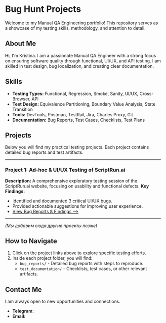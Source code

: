 # Bug Hunt Projects

Welcome to my Manual QA Engineering portfolio! This repository serves as a showcase of my testing skills, methodology, and attention to detail.

## About Me

Hi, I'm Kristina. I am a passionate Manual QA Engineer with a strong focus on ensuring software quality through functional, UI/UX, and API testing. I am skilled in test design, bug localization, and creating clear documentation.

## Skills

*   **Testing Types:** Functional, Regression, Smoke, Sanity, UI/UX, Cross-Browser, API
*   **Test Design:** Equivalence Partitioning, Boundary Value Analysis, State Transition
*   **Tools:** DevTools, Postman, TestRail, Jira, Charles Proxy, Git
*   **Documentation:** Bug Reports, Test Cases, Checklists, Test Plans

## Projects

Below you will find my practical testing projects. Each project contains detailed bug reports and test artifacts.

---

### Project 1: Ad-hoc & UI/UX Testing of ScriptRun.ai
**Description:** A comprehensive exploratory testing session of the ScriptRun.ai website, focusing on usability and functional defects.
**Key Findings:**
*   Identified and documented 3 critical UI/UX bugs.
*   Provided actionable suggestions for improving user experience.
*   [View Bug Reports & Findings -->](./Project_ScriptRun_AI/)

---
*(Мы добавим сюда другие проекты позже)*

## How to Navigate

1.  Click on the project links above to explore specific testing efforts.
2.  Inside each project folder, you will find:
    *   `bug_reports/` - Detailed bug reports with steps to reproduce.
    *   `test_documentation/` - Checklists, test cases, or other relevant artifacts.

## Contact Me

I am always open to new opportunities and connections.
*   **Telegram:**
*   **Email:** 
